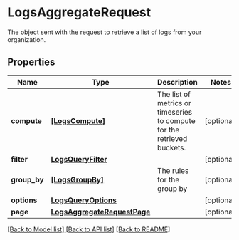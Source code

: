 # LogsAggregateRequest

The object sent with the request to retrieve a list of logs from your organization.
## Properties
Name | Type | Description | Notes
------------ | ------------- | ------------- | -------------
**compute** | [**[LogsCompute]**](LogsCompute.md) | The list of metrics or timeseries to compute for the retrieved buckets. | [optional] 
**filter** | [**LogsQueryFilter**](LogsQueryFilter.md) |  | [optional] 
**group_by** | [**[LogsGroupBy]**](LogsGroupBy.md) | The rules for the group by | [optional] 
**options** | [**LogsQueryOptions**](LogsQueryOptions.md) |  | [optional] 
**page** | [**LogsAggregateRequestPage**](LogsAggregateRequestPage.md) |  | [optional] 

[[Back to Model list]](README.md#documentation-for-models) [[Back to API list]](README.md#documentation-for-api-endpoints) [[Back to README]](README.md)


